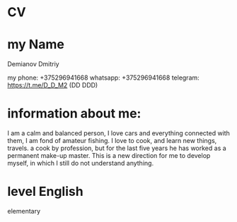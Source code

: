 # CV


# my Name

Demianov Dmitriy

my phone: +375296941668
whatsapp: +375296941668
telegram: https://t.me/D_D_M2  (DD DDD)

# information about me:

I am a calm and balanced person, I love cars and everything connected with them, I am fond of amateur fishing. I love to cook, and learn new things, travels.
a cook by profession, but for the last five years he has worked as a permanent make-up master. This is a new direction for me to develop myself, in which I still do not understand anything.

#  level English

elementary

